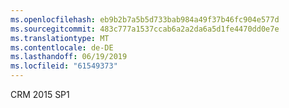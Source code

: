 ```yaml
---
ms.openlocfilehash: eb9b2b7a5b5d733bab984a49f37b46fc904e577d
ms.sourcegitcommit: 483c777a1537ccab6a2a2da6a5d1fe4470dd0e7e
ms.translationtype: MT
ms.contentlocale: de-DE
ms.lasthandoff: 06/19/2019
ms.locfileid: "61549373"
---
```

CRM 2015 SP1
